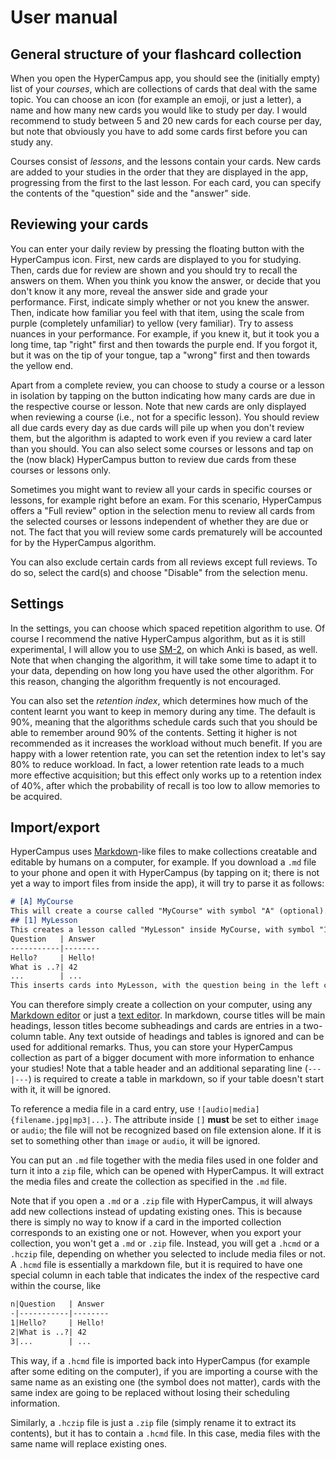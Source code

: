 # User manual

## General structure of your flashcard collection

When you open the HyperCampus app, you should see the (initially empty) list of your _courses_, which are collections of cards that deal with the same topic. You can choose an icon (for example an emoji, or just a letter), a name and how many new cards you would like to study per day. I would recommend to study between 5 and 20 new cards for each course per day, but note that obviously you have to add some cards first before you can study any.

Courses consist of _lessons_, and the lessons contain your cards. New cards are added to your studies in the order that they are displayed in the app, progressing from the first to the last lesson. For each card, you can specify the contents of the "question" side and the "answer" side.

## Reviewing your cards

You can enter your daily review by pressing the floating button with the HyperCampus icon. First, new cards are displayed to you for studying. Then, cards due for review are shown and you should try to recall the answers on them. When you think you know the answer, or decide that you don't know it any more, reveal the answer side and grade your performance. First, indicate simply whether or not you knew the answer. Then, indicate how familiar you feel with that item, using the scale from purple (completely unfamiliar) to yellow (very familiar). Try to assess nuances in your performance. For example, if you knew it, but it took you a long time, tap "right" first and then towards the purple end. If you forgot it, but it was on the tip of your tongue, tap a "wrong" first and then towards the yellow end.

Apart from a complete review, you can choose to study a course or a lesson in isolation by tapping on the button indicating how many cards are due in the respective course or lesson. Note that new cards are only displayed when reviewing a course (i.e., not for a specific lesson). You should review all due cards every day as due cards will pile up when you don't review them, but the algorithm is adapted to work even if you review a card later than you should. You can also select some courses or lessons and tap on the (now black) HyperCampus button to review due cards from these courses or lessons only.

Sometimes you might want to review all your cards in specific courses or lessons, for example right before an exam. For this scenario, HyperCampus offers a "Full review" option in the selection menu to review all cards from the selected courses or lessons independent of whether they are due or not. The fact that you will review some cards prematurely will be accounted for by the HyperCampus algorithm.

You can also exclude certain cards from all reviews except full reviews. To do so, select the card(s) and choose "Disable" from the selection menu.

## Settings

In the settings, you can choose which spaced repetition algorithm to use. Of course I recommend the native HyperCampus algorithm, but as it is still experimental, I will allow you to use [SM-2](#the-supermemo-2-algorithm), on which Anki is based, as well. Note that when changing the algorithm, it will take some time to adapt it to your data, depending on how long you have used the other algorithm. For this reason, changing the algorithm frequently is not encouraged.

You can also set the _retention index_, which determines how much of the content learnt you want to keep in memory during any time. The default is 90%, meaning that the algorithms schedule cards such that you should be able to remember around 90% of the contents. Setting it higher is not recommended as it increases the workload without much benefit. If you are happy with a lower retention rate, you can set the retention index to let's say 80% to reduce workload. In fact, a lower retention rate leads to a much more effective acquisition; but this effect only works up to a retention index of 40%, after which the probability of recall is too low to allow memories to be acquired.

## Import/export

HyperCampus uses [Markdown](https://en.wikipedia.org/wiki/Markdown)-like files to make collections creatable and editable by humans on a computer, for example. If you download a `.md` file to your phone and open it with HyperCampus (by tapping on it; there is not yet a way to import files from inside the app), it will try to parse it as follows:
```markdown
# [A] MyCourse
This will create a course called "MyCourse" with symbol "A" (optional).
## [1] MyLesson
This creates a lesson called "MyLesson" inside MyCourse, with symbol "1".
Question   | Answer
-----------|--------
Hello?     | Hello!
What is ..?| 42
...        | ...
This inserts cards into MyLesson, with the question being in the left column and the answer in the right.
```
You can therefore simply create a collection on your computer, using any [Markdown editor](https://dillinger.io/) or just a [text editor](https://www.vim.org/). In markdown, course titles will be main headings, lesson titles become subheadings and cards are entries in a two-column table. Any text outside of headings and tables is ignored and can be used for additional remarks. Thus, you can store your HyperCampus collection as part of a bigger document with more information to enhance your studies! Note that a table header and an additional separating line (`---|---`) is required to create a table in markdown, so if your table doesn't start with it, it will be ignored.

To reference a media file in a card entry, use `![audio|media]{filename.jpg|mp3|...}`. The attribute inside `[]` **must** be set to either `image` or `audio`; the file will not be recognized based on file extension alone. If it is set to something other than `image` or `audio`, it will be ignored.

You can put an `.md` file together with the media files used in one folder and turn it into a `zip` file, which can be opened with HyperCampus. It will extract the media files and create the collection as specified in the `.md` file.

Note that if you open a `.md` or a `.zip` file with HyperCampus, it will always add new collections instead of updating existing ones. This is because there is simply no way to know if a card in the imported collection corresponds to an existing one or not. However, when you export your collection, you won't get a `.md` or `.zip` file. Instead, you will get a `.hcmd` or a `.hczip` file, depending on whether you selected to include media files or not. A `.hcmd` file is essentially a markdown file, but it is required to have one special column in each table that indicates the index of the respective card within the course, like
```markdown
n|Question   | Answer
-|-----------|--------
1|Hello?     | Hello!
2|What is ..?| 42
3|...        | ...
```
This way, if a `.hcmd` file is imported back into HyperCampus (for example after some editing on the computer), if you are importing a course with the same name as an existing one (the symbol does not matter), cards with the same index are going to be replaced without losing their scheduling information.

Similarly, a `.hczip` file is just a `.zip` file (simply rename it to extract its contents), but it has to contain a `.hcmd` file. In this case, media files with the same name will replace existing ones.
